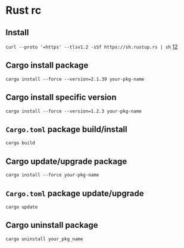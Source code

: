 # Rust rc

## Install

`curl --proto '=https' --tlsv1.2 -sSf https://sh.rustup.rs | sh` [1][][2][]

[1]: http://rustup.rs
[2]: https://www.rust-lang.org/tools/install

## Cargo install package

    cargo install --force --version=2.1.39 your-pkg-name

## Cargo install specific version

    cargo install --force --version=1.2.3 your-pkg-name

## `Cargo.toml` package build/install

    cargo build

## Cargo update/upgrade package

    cargo install --force your-pkg-name

## `Cargo.toml` package update/upgrade

    cargo update

## Cargo uninstall package

    cargo uninstall your_pkg_name
